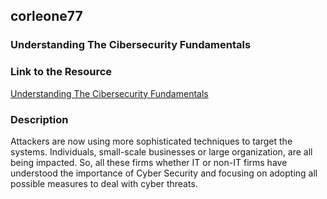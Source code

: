 ## corleone77
### Understanding The Cibersecurity Fundamentals
### Link to the Resource
[Understanding The Cibersecurity Fundamentals](https://geekflare.com/understanding-cybersecurity/)
### Description
Attackers are now using more sophisticated techniques to target the systems. Individuals, small-scale businesses or large organization, are all being impacted. So, all these firms whether IT or non-IT firms have understood the importance of Cyber Security and focusing on adopting all possible measures to deal with cyber threats.
